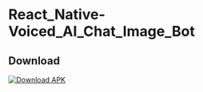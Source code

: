 # React_Native-Voiced_AI_Chat_Image_Bot

## Download

[![Download APK](https://img.shields.io/badge/download-APK-brightgreen)](https://drive.google.com/drive/folders/18EZLKTa8wj22wkTtfIMF6hualwC2xpfS?usp=download)
